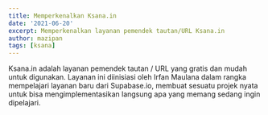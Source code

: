 ```yaml
---
title: Memperkenalkan Ksana.in
date: '2021-06-20'
excerpt: Memperkenalkan layanan pemendek tautan/URL Ksana.in
author: mazipan
tags: [ksana]
---
```


Ksana.in adalah layanan pemendek tautan / URL yang gratis dan mudah untuk digunakan.
Layanan ini diinisiasi oleh Irfan Maulana dalam rangka mempelajari layanan baru dari Supabase.io, membuat sesuatu projek nyata untuk bisa mengimplementasikan langsung apa yang memang sedang ingin dipelajari.
